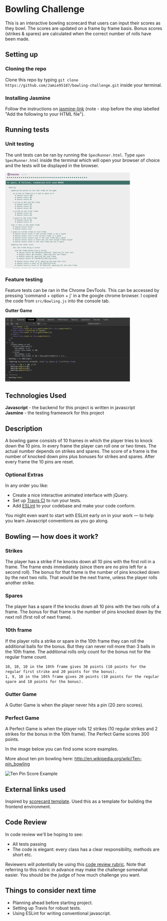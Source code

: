 
Bowling Challenge
=================

This is an interactive bowling scorecard that users can input their scores as they bowl. The scores are updated on a frame by frame basis. Bonus scores (strikes & spares) are calculated when the correct number of rolls have been made.

## Setting up

### Cloning the repo

Clone this repo by typing `git clone https://github.com/Jamie95187/bowling-challenge.git` inside your terminal.

### Installing Jasmine

Follow the instructions on [jasmine-link](https://github.com/jasmine/jasmine) (note - stop before the step labelled "Add the following to your HTML file").


## Running tests

### Unit testing

The unit tests can be ran by running the `SpecRunner.html`. Type `open SpecRunner.html` inside the terminal which will open your browser of choice and the tests will be displayed in the browser.

<img src="./images/SpecRunner.png" width="400"/>

### Feature testing

Feature tests can be ran in the Chrome DevTools. This can be accessed by pressing 'command + option + j' in a the google chrome browser. I copied the code from `src/Bowling.js` into the console tab.

**Gutter Game**

<img src="./images/gutter.png" width="400"/>

## Technologies Used

**Javascript** - the backend for this project is written in javascript <br>
**Jasmine** - the testing framework for this project

## Description

A bowling game consists of 10 frames in which the player tries to knock down the 10 pins. In every frame the player can roll one or two times. The actual number depends on strikes and spares. The score of a frame is the number of knocked down pins plus bonuses for strikes and spares. After every frame the 10 pins are reset.

### Optional Extras

In any order you like:

* Create a nice interactive animated interface with jQuery.
* Set up [Travis CI](https://travis-ci.org) to run your tests.
* Add [ESLint](http://eslint.org/) to your codebase and make your code conform.

You might even want to start with ESLint early on in your work — to help you
learn Javascript conventions as you go along.

## Bowling — how does it work?

### Strikes

The player has a strike if he knocks down all 10 pins with the first roll in a frame. The frame ends immediately (since there are no pins left for a second roll). The bonus for that frame is the number of pins knocked down by the next two rolls. That would be the next frame, unless the player rolls another strike.

### Spares

The player has a spare if the knocks down all 10 pins with the two rolls of a frame. The bonus for that frame is the number of pins knocked down by the next roll (first roll of next frame).

### 10th frame

If the player rolls a strike or spare in the 10th frame they can roll the additional balls for the bonus. But they can never roll more than 3 balls in the 10th frame. The additional rolls only count for the bonus not for the regular frame count.

    10, 10, 10 in the 10th frame gives 30 points (10 points for the regular first strike and 20 points for the bonus).
    1, 9, 10 in the 10th frame gives 20 points (10 points for the regular spare and 10 points for the bonus).

### Gutter Game

A Gutter Game is when the player never hits a pin (20 zero scores).

### Perfect Game

A Perfect Game is when the player rolls 12 strikes (10 regular strikes and 2 strikes for the bonus in the 10th frame). The Perfect Game scores 300 points.

In the image below you can find some score examples.

More about ten pin bowling here: http://en.wikipedia.org/wiki/Ten-pin_bowling

![Ten Pin Score Example](images/example_ten_pin_scoring.png)

## External links used

Inspired by [scorecard template](https://codepen.io/owenjam/pen/reelWN). Used this as a template for building the frontend environment.

## Code Review

In code review we'll be hoping to see:

* All tests passing
* The code is elegant: every class has a clear responsibility, methods are short etc.

Reviewers will potentially be using this [code review rubric](docs/review.md).  Note that referring to this rubric in advance may make the challenge somewhat easier.  You should be the judge of how much challenge you want.

## Things to consider next time

* Planning ahead before starting project.
* Setting up Travis for robust tests.
* Using ESLint for writing conventional javascript.
